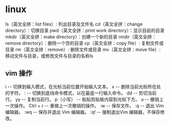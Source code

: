 # linux

ls（英文全拼：list files）: 列出目录及文件名
cd（英文全拼：change directory）：切换目录
pwd（英文全拼：print work directory）：显示目前的目录
mkdir（英文全拼：make directory）：创建一个新的目录
rmdir（英文全拼：remove directory）：删除一个空的目录
cp（英文全拼：copy file）: 复制文件或目录
rm（英文全拼：remove）: 删除文件或目录
mv（英文全拼：move file）: 移动文件与目录，或修改文件与目录的名称ls


## vim 操作

i -- 切换到输入模式，在光标当前位置开始输入文本。
x -- 删除当前光标所在处的字符。
: -- 切换到底线命令模式，以在最底一行输入命令。
dd -- 剪切当前行。
yy -- 复制当前行。
p（小写） -- 粘贴剪贴板内容到光标下方。
u -- 撤销上一次操作。
Ctrl + r -- 重做上一次撤销的操作。
:w -- 保存文件。
:q -- 退出 Vim 编辑器。
:wq -- 保存并退出 Vim 编辑器。
:q! -- 强制退出Vim 编辑器，不保存修改。